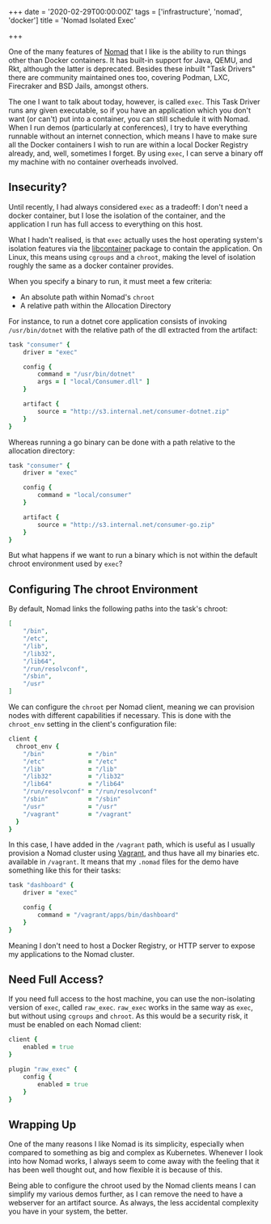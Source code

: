 +++
date = '2020-02-29T00:00:00Z'
tags = ['infrastructure', 'nomad', 'docker']
title = 'Nomad Isolated Exec'

+++

One of the many features of [Nomad](https://nomadproject.io) that I like is the ability to run things other than Docker containers.  It has built-in support for Java, QEMU, and Rkt, although the latter is deprecated.  Besides these inbuilt "Task Drivers" there are community maintained ones too, covering Podman, LXC, Firecraker and BSD Jails, amongst others.

The one I want to talk about today, however, is called `exec`.  This Task Driver runs any given executable, so if you have an application which you don't want (or can't) put into a container, you can still schedule it with Nomad.  When I run demos (particularly at conferences), I try to have everything runnable without an internet connection, which means I have to make sure all the Docker containers I wish to run are within a local Docker Registry already, and, well, sometimes I forget.  By using `exec`, I can serve a binary off my machine with no container overheads involved.


## Insecurity?

Until recently, I had always considered `exec` as a tradeoff: I don't need a docker container, but I lose the isolation of the container, and the application I run has full access to everything on this host.

What I hadn't realised, is that `exec` actually uses the host operating system's isolation features via the [libcontainer](https://pkg.go.dev/github.com/opencontainers/runc/libcontainer?tab=doc) package to contain the application.  On Linux, this means using `cgroups` and a `chroot`, making the level of isolation roughly the same as a docker container provides.


When you specify a binary to run, it must meet a few criteria:

- An absolute path within Nomad's `chroot`
- A relative path within the Allocation Directory

For instance, to run a dotnet core application consists of invoking `/usr/bin/dotnet` with the relative path of the dll extracted from the artifact:

```ruby
task "consumer" {
    driver = "exec"

    config {
        command = "/usr/bin/dotnet"
        args = [ "local/Consumer.dll" ]
    }

    artifact {
        source = "http://s3.internal.net/consumer-dotnet.zip"
    }
}
```

Whereas running a go binary can be done with a path relative to the allocation directory:

```ruby
task "consumer" {
    driver = "exec"

    config {
        command = "local/consumer"
    }

    artifact {
        source = "http://s3.internal.net/consumer-go.zip"
    }
}
```

But what happens if we want to run a binary which is not within the default chroot environment used by `exec`?

## Configuring The chroot Environment

By default, Nomad links the following paths into the task's chroot:

```json
[
    "/bin",
    "/etc",
    "/lib",
    "/lib32",
    "/lib64",
    "/run/resolvconf",
    "/sbin",
    "/usr"
]
```

We can configure the `chroot` per Nomad client, meaning we can provision nodes with different capabilities if necessary.  This is done with the `chroot_env` setting in the client's configuration file:

```ruby
client {
  chroot_env {
    "/bin"            = "/bin"
    "/etc"            = "/etc"
    "/lib"            = "/lib"
    "/lib32"          = "/lib32"
    "/lib64"          = "/lib64"
    "/run/resolvconf" = "/run/resolvconf"
    "/sbin"           = "/sbin"
    "/usr"            = "/usr"
    "/vagrant"        = "/vagrant"
  }
}
```

In this case, I have added in the `/vagrant` path, which is useful as I usually provision a Nomad cluster using [Vagrant](https://vagrantup.com), and thus have all my binaries etc. available in `/vagrant`.  It means that my `.nomad` files for the demo have something like this for their tasks:

```ruby
task "dashboard" {
    driver = "exec"

    config {
        command = "/vagrant/apps/bin/dashboard"
    }
}
```

Meaning I don't need to host a Docker Registry, or HTTP server to expose my applications to the Nomad cluster.

## Need Full Access?

If you need full access to the host machine, you can use the non-isolating version of `exec`, called `raw_exec`.  `raw_exec` works in the same way as `exec`, but without using `cgroups` and `chroot`.  As this would be a security risk, it must be enabled on each Nomad client:

```ruby
client {
    enabled = true
}

plugin "raw_exec" {
    config {
        enabled = true
    }
}
```

## Wrapping Up

One of the many reasons I like Nomad is its simplicity, especially when compared to something as big and complex as Kubernetes.  Whenever I look into how Nomad works, I always seem to come away with the feeling that it has been well thought out, and how flexible it is because of this.

Being able to configure the chroot used by the Nomad clients means I can simplify my various demos further, as I can remove the need to have a webserver for an artifact source. As always, the less accidental complexity you have in your system, the better.
